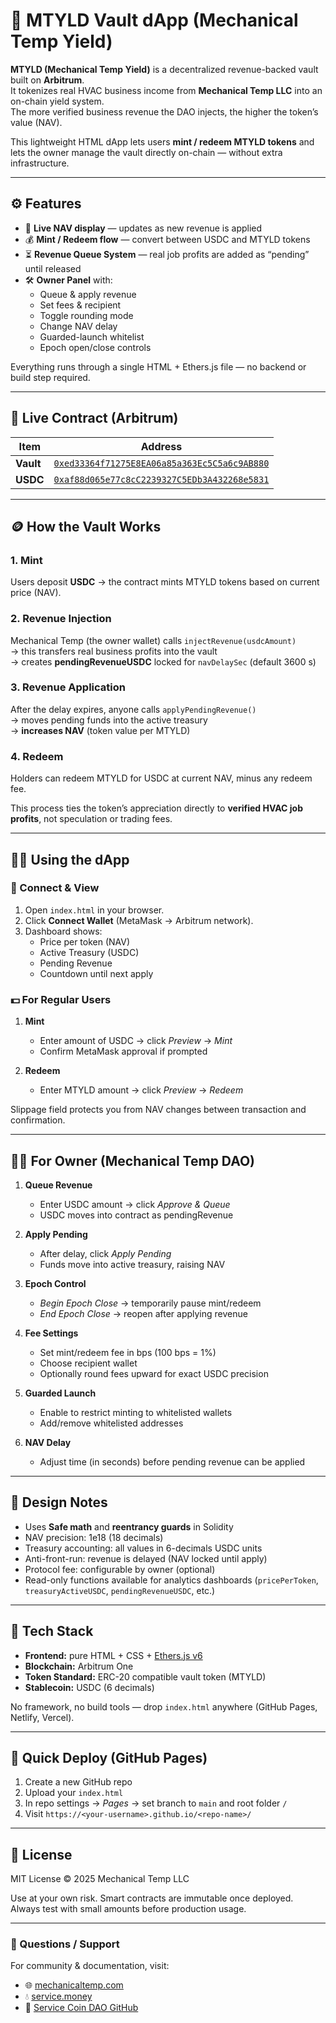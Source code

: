 # 🧰 MTYLD Vault dApp (Mechanical Temp Yield)

**MTYLD (Mechanical Temp Yield)** is a decentralized revenue-backed vault built on **Arbitrum**.  
It tokenizes real HVAC business income from **Mechanical Temp LLC** into an on-chain yield system.  
The more verified business revenue the DAO injects, the higher the token’s value (NAV).

This lightweight HTML dApp lets users **mint / redeem MTYLD tokens** and lets the owner manage the vault directly on-chain — without extra infrastructure.

---

## ⚙️ Features

- 🧮 **Live NAV display** — updates as new revenue is applied  
- 💰 **Mint / Redeem flow** — convert between USDC and MTYLD tokens  
- ⏳ **Revenue Queue System** — real job profits are added as “pending” until released  
- 🛠️ **Owner Panel** with:
  - Queue & apply revenue  
  - Set fees & recipient  
  - Toggle rounding mode  
  - Change NAV delay  
  - Guarded-launch whitelist  
  - Epoch open/close controls  

Everything runs through a single HTML + Ethers.js file — no backend or build step required.

---

## 🔗 Live Contract (Arbitrum)

| Item | Address |
|------|----------|
| **Vault** | [`0xed33364f71275E8EA06a85a363Ec5C5a6c9AB880`](https://arbiscan.io/address/0xed33364f71275E8EA06a85a363Ec5C5a6c9AB880) |
| **USDC** | [`0xaf88d065e77c8cC2239327C5EDb3A432268e5831`](https://arbiscan.io/token/0xaf88d065e77c8cC2239327C5EDb3A432268e5831) |

---

## 🪙 How the Vault Works

### 1. **Mint**
Users deposit **USDC** → the contract mints MTYLD tokens based on current price (NAV).

### 2. **Revenue Injection**
Mechanical Temp (the owner wallet) calls `injectRevenue(usdcAmount)`  
→ this transfers real business profits into the vault  
→ creates **pendingRevenueUSDC** locked for `navDelaySec` (default 3600 s)

### 3. **Revenue Application**
After the delay expires, anyone calls `applyPendingRevenue()`  
→ moves pending funds into the active treasury  
→ **increases NAV** (token value per MTYLD)

### 4. **Redeem**
Holders can redeem MTYLD for USDC at current NAV, minus any redeem fee.

This process ties the token’s appreciation directly to **verified HVAC job profits**, not speculation or trading fees.

---

## 🧑‍💻 Using the dApp

### 🧩 Connect & View
1. Open `index.html` in your browser.  
2. Click **Connect Wallet** (MetaMask → Arbitrum network).  
3. Dashboard shows:
   - Price per token (NAV)  
   - Active Treasury (USDC)  
   - Pending Revenue  
   - Countdown until next apply  

### 💵 For Regular Users
1. **Mint**
   - Enter amount of USDC → click *Preview* → *Mint*  
   - Confirm MetaMask approval if prompted  

2. **Redeem**
   - Enter MTYLD amount → click *Preview* → *Redeem*  

Slippage field protects you from NAV changes between transaction and confirmation.

---

## 🧑‍🔧 For Owner (Mechanical Temp DAO)

1. **Queue Revenue**
   - Enter USDC amount → click *Approve & Queue*  
   - USDC moves into contract as pendingRevenue  

2. **Apply Pending**
   - After delay, click *Apply Pending*  
   - Funds move into active treasury, raising NAV  

3. **Epoch Control**
   - *Begin Epoch Close* → temporarily pause mint/redeem  
   - *End Epoch Close* → reopen after applying revenue  

4. **Fee Settings**
   - Set mint/redeem fee in bps (100 bps = 1%)  
   - Choose recipient wallet  
   - Optionally round fees upward for exact USDC precision  

5. **Guarded Launch**
   - Enable to restrict minting to whitelisted wallets  
   - Add/remove whitelisted addresses  

6. **NAV Delay**
   - Adjust time (in seconds) before pending revenue can be applied  

---

## 🧠 Design Notes

- Uses **Safe math** and **reentrancy guards** in Solidity  
- NAV precision: 1e18 (18 decimals)  
- Treasury accounting: all values in 6-decimals USDC units  
- Anti-front-run: revenue is delayed (NAV locked until apply)  
- Protocol fee: configurable by owner (optional)  
- Read-only functions available for analytics dashboards (`pricePerToken`, `treasuryActiveUSDC`, `pendingRevenueUSDC`, etc.)

---

## 🧩 Tech Stack

- **Frontend:** pure HTML + CSS + [Ethers.js v6](https://docs.ethers.org/v6/)
- **Blockchain:** Arbitrum One  
- **Token Standard:** ERC-20 compatible vault token (MTYLD)  
- **Stablecoin:** USDC (6 decimals)  

No framework, no build tools — drop `index.html` anywhere (GitHub Pages, Netlify, Vercel).

---

## 🚀 Quick Deploy (GitHub Pages)

1. Create a new GitHub repo  
2. Upload your `index.html`  
3. In repo settings → *Pages* → set branch to `main` and root folder `/`  
4. Visit `https://<your-username>.github.io/<repo-name>/`

---

## 🧾 License

MIT License © 2025 Mechanical Temp LLC  

Use at your own risk. Smart contracts are immutable once deployed.  
Always test with small amounts before production usage.

---

### 💬 Questions / Support

For community & documentation, visit:

- 🌐 [mechanicaltemp.com](https://mechanicaltemp.com)  
- 💧 [service.money](https://service.money)  
- 🧱 [Service Coin DAO GitHub](https://github.com/servicecoinrwb)
